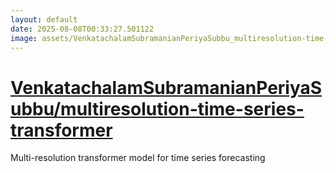 ```yaml
---
layout: default
date: 2025-08-08T00:33:27.501122
image: assets/VenkatachalamSubramanianPeriyaSubbu_multiresolution-time-series-transformer_cropped.png
---
```


# [VenkatachalamSubramanianPeriyaSubbu/multiresolution-time-series-transformer](https://github.com/VenkatachalamSubramanianPeriyaSubbu/multiresolution-time-series-transformer)

Multi-resolution transformer model for time series forecasting

